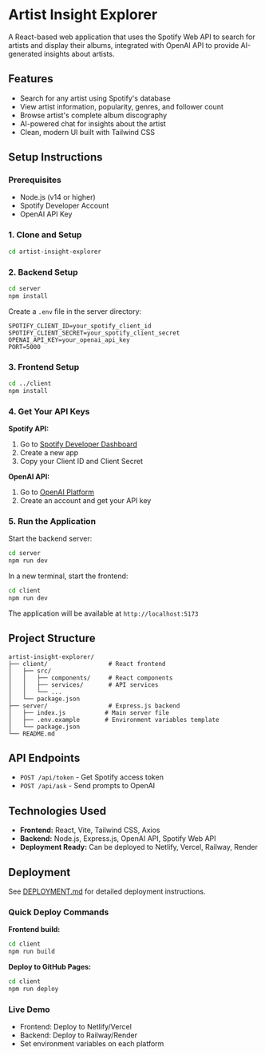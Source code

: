 # Artist Insight Explorer

A React-based web application that uses the Spotify Web API to search for artists and display their albums, integrated with OpenAI API to provide AI-generated insights about artists.

## Features

- Search for any artist using Spotify's database
- View artist information, popularity, genres, and follower count
- Browse artist's complete album discography
- AI-powered chat for insights about the artist
- Clean, modern UI built with Tailwind CSS

## Setup Instructions

### Prerequisites

- Node.js (v14 or higher)
- Spotify Developer Account
- OpenAI API Key

### 1. Clone and Setup

```bash
cd artist-insight-explorer
```

### 2. Backend Setup

```bash
cd server
npm install
```

Create a `.env` file in the server directory:

```env
SPOTIFY_CLIENT_ID=your_spotify_client_id
SPOTIFY_CLIENT_SECRET=your_spotify_client_secret
OPENAI_API_KEY=your_openai_api_key
PORT=5000
```

### 3. Frontend Setup

```bash
cd ../client
npm install
```

### 4. Get Your API Keys

**Spotify API:**
1. Go to [Spotify Developer Dashboard](https://developer.spotify.com/dashboard)
2. Create a new app
3. Copy your Client ID and Client Secret

**OpenAI API:**
1. Go to [OpenAI Platform](https://platform.openai.com/)
2. Create an account and get your API key

### 5. Run the Application

Start the backend server:
```bash
cd server
npm run dev
```

In a new terminal, start the frontend:
```bash
cd client
npm run dev
```

The application will be available at `http://localhost:5173`

## Project Structure

```
artist-insight-explorer/
├── client/                 # React frontend
│   ├── src/
│   │   ├── components/     # React components
│   │   ├── services/       # API services
│   │   └── ...
│   └── package.json
├── server/                 # Express.js backend
│   ├── index.js           # Main server file
│   ├── .env.example       # Environment variables template
│   └── package.json
└── README.md
```

## API Endpoints

- `POST /api/token` - Get Spotify access token
- `POST /api/ask` - Send prompts to OpenAI

## Technologies Used

- **Frontend:** React, Vite, Tailwind CSS, Axios
- **Backend:** Node.js, Express.js, OpenAI API, Spotify Web API
- **Deployment Ready:** Can be deployed to Netlify, Vercel, Railway, Render

## Deployment

See [DEPLOYMENT.md](./DEPLOYMENT.md) for detailed deployment instructions.

### Quick Deploy Commands

**Frontend build:**
```bash
cd client
npm run build
```

**Deploy to GitHub Pages:**
```bash
cd client
npm run deploy
```

### Live Demo
- Frontend: Deploy to Netlify/Vercel
- Backend: Deploy to Railway/Render
- Set environment variables on each platform
